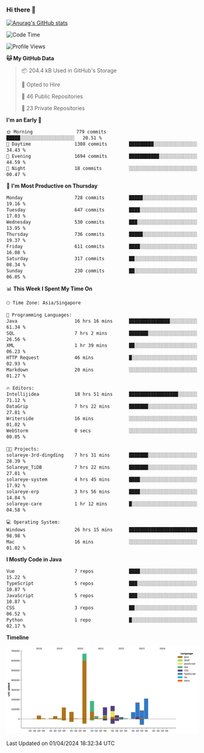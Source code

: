 ### Hi there 👋

[![Anurag's GitHub stats](https://github-readme-stats.vercel.app/api?username=xiumu2017&show_icons=true&theme=radical)](https://github.com/anuraghazra/github-readme-stats)

<!--
**xiumu2017/xiumu2017** is a ✨ _special_ ✨ repository because its `README.md` (this file) appears on your GitHub profile.

Here are some ideas to get you started:

- 🔭 I’m currently working on ...
- 🌱 I’m currently learning ...
- 👯 I’m looking to collaborate on ...
- 🤔 I’m looking for help with ...
- 💬 Ask me about ...
- 📫 How to reach me: ...
- 😄 Pronouns: ...
- ⚡ Fun fact: ...
-->

<!--START_SECTION:waka-->
![Code Time](http://img.shields.io/badge/Code%20Time-2%2C060%20hrs%2059%20mins-blue)

![Profile Views](http://img.shields.io/badge/Profile%20Views-5-blue)

**🐱 My GitHub Data** 

> 📦 204.4 kB Used in GitHub's Storage 
 > 
> 💼 Opted to Hire
 > 
> 📜 46 Public Repositories 
 > 
> 🔑 23 Private Repositories 
 > 
**I'm an Early 🐤** 

```text
🌞 Morning                779 commits         █████░░░░░░░░░░░░░░░░░░░░   20.51 % 
🌆 Daytime                1308 commits        █████████░░░░░░░░░░░░░░░░   34.43 % 
🌃 Evening                1694 commits        ███████████░░░░░░░░░░░░░░   44.59 % 
🌙 Night                  18 commits          ░░░░░░░░░░░░░░░░░░░░░░░░░   00.47 % 
```
📅 **I'm Most Productive on Thursday** 

```text
Monday                   728 commits         █████░░░░░░░░░░░░░░░░░░░░   19.16 % 
Tuesday                  647 commits         ████░░░░░░░░░░░░░░░░░░░░░   17.03 % 
Wednesday                530 commits         ███░░░░░░░░░░░░░░░░░░░░░░   13.95 % 
Thursday                 736 commits         █████░░░░░░░░░░░░░░░░░░░░   19.37 % 
Friday                   611 commits         ████░░░░░░░░░░░░░░░░░░░░░   16.08 % 
Saturday                 317 commits         ██░░░░░░░░░░░░░░░░░░░░░░░   08.34 % 
Sunday                   230 commits         ██░░░░░░░░░░░░░░░░░░░░░░░   06.05 % 
```


📊 **This Week I Spent My Time On** 

```text
🕑︎ Time Zone: Asia/Singapore

💬 Programming Languages: 
Java                     16 hrs 16 mins      ███████████████░░░░░░░░░░   61.34 % 
SQL                      7 hrs 2 mins        ███████░░░░░░░░░░░░░░░░░░   26.56 % 
XML                      1 hr 39 mins        ██░░░░░░░░░░░░░░░░░░░░░░░   06.23 % 
HTTP Request             46 mins             █░░░░░░░░░░░░░░░░░░░░░░░░   02.93 % 
Markdown                 20 mins             ░░░░░░░░░░░░░░░░░░░░░░░░░   01.27 % 

🔥 Editors: 
Intellijidea             18 hrs 51 mins      ██████████████████░░░░░░░   71.12 % 
DataGrip                 7 hrs 22 mins       ███████░░░░░░░░░░░░░░░░░░   27.81 % 
Writerside               16 mins             ░░░░░░░░░░░░░░░░░░░░░░░░░   01.02 % 
WebStorm                 0 secs              ░░░░░░░░░░░░░░░░░░░░░░░░░   00.05 % 

🐱‍💻 Projects: 
solareye-3rd-dingding    7 hrs 31 mins       ███████░░░░░░░░░░░░░░░░░░   28.39 % 
Solareye_TiDB            7 hrs 22 mins       ███████░░░░░░░░░░░░░░░░░░   27.81 % 
solareye-system          4 hrs 45 mins       ████░░░░░░░░░░░░░░░░░░░░░   17.92 % 
solareye-erp             3 hrs 56 mins       ████░░░░░░░░░░░░░░░░░░░░░   14.84 % 
solareye-care            1 hr 12 mins        █░░░░░░░░░░░░░░░░░░░░░░░░   04.58 % 

💻 Operating System: 
Windows                  26 hrs 15 mins      █████████████████████████   98.98 % 
Mac                      16 mins             ░░░░░░░░░░░░░░░░░░░░░░░░░   01.02 % 
```

**I Mostly Code in Java** 

```text
Vue                      7 repos             ████░░░░░░░░░░░░░░░░░░░░░   15.22 % 
TypeScript               5 repos             ███░░░░░░░░░░░░░░░░░░░░░░   10.87 % 
JavaScript               5 repos             ███░░░░░░░░░░░░░░░░░░░░░░   10.87 % 
CSS                      3 repos             ██░░░░░░░░░░░░░░░░░░░░░░░   06.52 % 
Python                   1 repo              █░░░░░░░░░░░░░░░░░░░░░░░░   02.17 % 
```



**Timeline**

![Lines of Code chart](https://raw.githubusercontent.com/xiumu2017/xiumu2017/main/assets/bar_graph.png)


 Last Updated on 01/04/2024 18:32:34 UTC
<!--END_SECTION:waka-->
